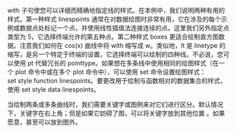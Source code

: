 with 子句使您可以详细而精确地指定线的样式。在本例中，我们说明两种有用的样式。第一种样式 linespoints 通常在对数据绘图时非常有用，它在涉及的每个示例或数据点处标记一个点，并使用线性插值法连接连续的点。这里我们另外指定点类型为 5，它选择终端允许的第五种点。第二种样式 boxes 更适合绘制直方图数据。注意我们如何在 cos(x) 曲线中将 with 缩写成 w。类似地，lt 是 linetype 的缩写，是另一个特定于终端的设置，它选择终端可以绘制的四种线。不必说，您可以使用 pt 代替冗长的 pointtype。如果想在多条线中使用相同的绘图样式（在一个 plot 命令中或在多个 plot 命令中），可以使用 set 命令设置绘图样式：set style function linespoints。要更改用于绘制与函数相对的数据集合的样式，使用 set style data linespoints。

当绘制两条或多条曲线时，我们需要关键字或图例来对它们进行区分。默认情况下，关键字在右上角；但是如果它妨碍了图，可以将关键字放到其他位置 。如果愿意，甚至可以放到图外。
